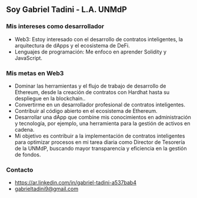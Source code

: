 ## Soy Gabriel Tadini - L.A. UNMdP

### Mis intereses como desarrollador
- Web3: Estoy interesado con el desarrollo de contratos inteligentes, la arquitectura de dApps y el ecosistema de DeFi.
- Lenguajes de programación: Me enfoco en aprender Solidity y JavaScript.

### Mis metas en Web3
- Dominar las herramientas y el flujo de trabajo de desarrollo de Ethereum, desde la creación de contratos con Hardhat hasta su despliegue en la blockchain..
- Convertirme en un desarrollador profesional de contratos inteligentes.
- Contribuir al código abierto en el ecosistema de Ethereum.
- Desarrollar una dApp que combine mis conocimientos en administración y tecnología, por ejemplo, una herramienta para la gestión de activos en cadena.
- Mi objetivo es contribuir a la implementación de contratos inteligentes para optimizar procesos en mi tarea diaria como Director de Tesorería de la UNMdP, buscando mayor transparencia y eficiencia en la gestión de fondos.

### Contacto
* https://ar.linkedin.com/in/gabriel-tadini-a537bab4
* gabrieltadini9@gmail.com 
